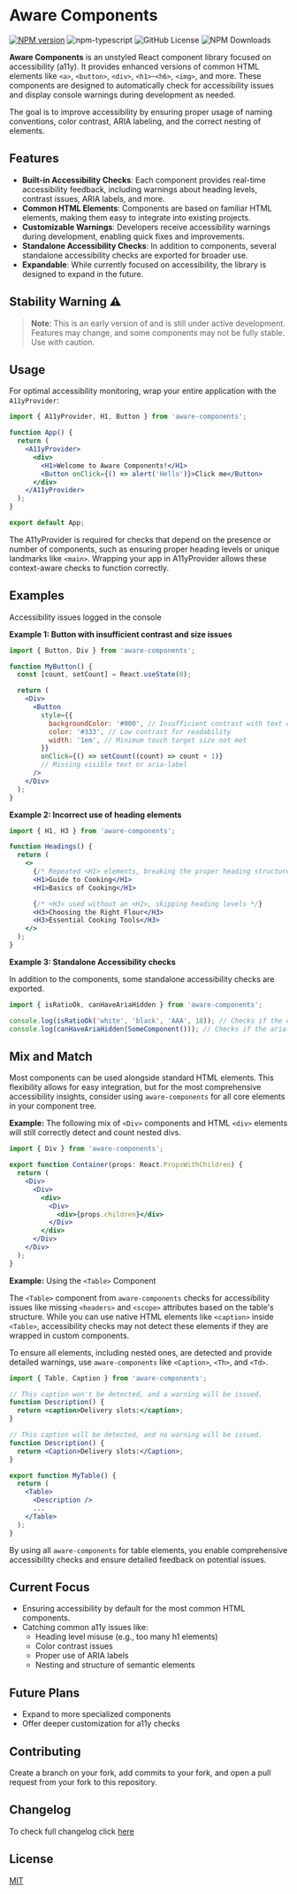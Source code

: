 # Aware Components

[![NPM version][npm-image]][npm-url] ![npm-typescript] ![GitHub License](https://img.shields.io/github/license/bpetermann/aware-components) ![NPM Downloads](https://img.shields.io/npm/dm/aware-components)

**Aware Components** is an unstyled React component library focused on accessibility (a11y). It provides enhanced versions of common HTML elements like `<a>`, `<button>`, `<div>`, `<h1>`-`<h6>`, `<img>`, and more. These components are designed to automatically check for accessibility issues and display console warnings during development as needed.

The goal is to improve accessibility by ensuring proper usage of naming conventions, color contrast, ARIA labeling, and the correct nesting of elements.

## Features

- **Built-in Accessibility Checks**: Each component provides real-time accessibility feedback, including warnings about heading levels, contrast issues, ARIA labels, and more.
- **Common HTML Elements**: Components are based on familiar HTML elements, making them easy to integrate into existing projects.
- **Customizable Warnings**: Developers receive accessibility warnings during development, enabling quick fixes and improvements.
- **Standalone Accessibility Checks**: In addition to components, several standalone accessibility checks are exported for broader use.
- **Expandable**: While currently focused on accessibility, the library is designed to expand in the future.

## Stability Warning ⚠️

> **Note**: This is an early version of and is still under active development. Features may change, and some components may not be fully stable. Use with caution.

## Usage

For optimal accessibility monitoring, wrap your entire application with the `A11yProvider`:

```jsx
import { A11yProvider, H1, Button } from 'aware-components';

function App() {
  return (
    <A11yProvider>
      <div>
        <H1>Welcome to Aware Components!</H1>
        <Button onClick={() => alert('Hello')}>Click me</Button>
      </div>
    </A11yProvider>
  );
}

export default App;
```

The A11yProvider is required for checks that depend on the presence or number of components, such as ensuring proper heading levels or unique landmarks like `<main>`. Wrapping your app in A11yProvider allows these context-aware checks to function correctly.

## Examples

Accessibility issues logged in the console

**Example 1: Button with insufficient contrast and size issues**

```jsx
import { Button, Div } from 'aware-components';

function MyButton() {
  const [count, setCount] = React.useState(0);

  return (
    <Div>
      <Button
        style={{
          backgroundColor: '#000', // Insufficient contrast with text color
          color: '#333', // Low contrast for readability
          width: '1em', // Minimum touch target size not met
        }}
        onClick={() => setCount((count) => count + 1)}
        // Missing visible text or aria-label
      />
    </Div>
  );
}
```

**Example 2: Incorrect use of heading elements**

```jsx
import { H1, H3 } from 'aware-components';

function Headings() {
  return (
    <>
      {/* Repeated <H1> elements, breaking the proper heading structure */}
      <H1>Guide to Cooking</H1>
      <H1>Basics of Cooking</H1>

      {/* <H3> used without an <H2>, skipping heading levels */}
      <H3>Choosing the Right Flour</H3>
      <H3>Essential Cooking Tools</H3>
    </>
  );
}
```

**Example 3: Standalone Accessibility checks**

In addition to the components, some standalone accessibility checks are exported.

```jsx
import { isRatioOk, canHaveAriaHidden } from 'aware-components';

console.log(isRatioOk('white', 'black', 'AAA', 18)); // Checks if the contrast ratio between text and background colors meets WCAG level AA or AAA, based on text size.
console.log(canHaveAriaHidden(SomeComponent())); // Checks if the aria-hidden attribute can be applied to the component.
```

## Mix and Match

Most components can be used alongside standard HTML elements. This flexibility allows for easy integration, but for the most comprehensive accessibility insights, consider using `aware-components` for all core elements in your component tree.

**Example:** The following mix of `<Div>` components and HTML `<div>` elements will still correctly detect and count nested divs.

```jsx
import { Div } from 'aware-components';

export function Container(props: React.PropsWithChildren) {
  return (
    <Div>
      <Div>
        <div>
          <Div>
            <div>{props.children}</div>
          </Div>
        </div>
      </Div>
    </Div>
  );
}
```

**Example:** Using the `<Table>` Component

The `<Table>` component from `aware-components` checks for accessibility issues like missing `<headers>` and `<scope>` attributes based on the table's structure. While you can use native HTML elements like `<caption>` inside `<Table>`, accessibility checks may not detect these elements if they are wrapped in custom components.

To ensure all elements, including nested ones, are detected and provide detailed warnings, use `aware-components` like `<Caption>`, `<Th>`, and `<Td>`.

```jsx
import { Table, Caption } from 'aware-components';

// This caption won't be detected, and a warning will be issued.
function Description() {
  return <caption>Delivery slots:</caption>;
}

// This caption will be detected, and no warning will be issued.
function Description() {
  return <Caption>Delivery slots:</Caption>;
}

export function MyTable() {
  return (
    <Table>
      <Description />
      ...
    </Table>
  );
}
```

By using all `aware-components` for table elements, you enable comprehensive accessibility checks and ensure detailed feedback on potential issues.

## Current Focus

- Ensuring accessibility by default for the most common HTML components.
- Catching common a11y issues like:
  - Heading level misuse (e.g., too many h1 elements)
  - Color contrast issues
  - Proper use of ARIA labels
  - Nesting and structure of semantic elements

## Future Plans

- Expand to more specialized components
- Offer deeper customization for a11y checks

## Contributing

Create a branch on your fork, add commits to your fork, and open a pull request from your fork to this repository.

## Changelog

To check full changelog click [here](https://github.com/bpetermann/aware-components/blob/main/CHANGELOG.md)

## License

[MIT][github-license-url]

[npm-url]: https://www.npmjs.com/package/aware-components
[npm-image]: https://img.shields.io/npm/v/aware-components
[npm-url]: https://www.npmjs.com/package/aware-components
[npm-image]: https://img.shields.io/npm/v/aware-components
[github-license]: https://img.shields.io/github/license/bpetermann/aware-components.svg
[github-license-url]: https://github.com/bpetermann/aware-components/blob/main/LICENSE
[npm-typescript]: https://img.shields.io/npm/types/aware-components

